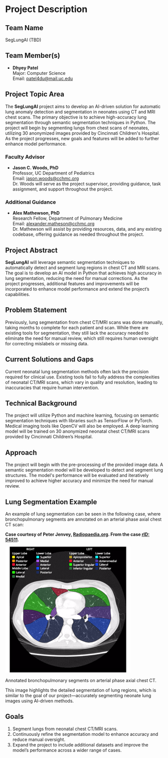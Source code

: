 # **Project Description**

## **Team Name**
SegLungAI (TBD)

## **Team Member(s)**

- **Dhyey Patel**  
  Major: Computer Science  
  Email: [patel4du@mail.uc.edu](mailto:patel4du@mail.uc.edu)

## **Project Topic Area**
The **SegLungAI** project aims to develop an AI-driven solution for automatic lung anomaly detection and segmentation in neonates using CT and MRI chest scans. The primary objective is to achieve high-accuracy lung segmentation through semantic segmentation techniques in Python. The project will begin by segmenting lungs from chest scans of neonates, utilizing 30 anonymized images provided by Cincinnati Children's Hospital. As the project progresses, new goals and features will be added to further enhance model performance.

### **Faculty Advisor**
- **Jason C. Woods, PhD**  
  Professor, UC Department of Pediatrics  
  Email: [jason.woods@cchmc.org](mailto:jason.woods@cchmc.org)  
  Dr. Woods will serve as the project supervisor, providing guidance, task assignment, and support throughout the project.

### **Additional Guidance**
- **Alex Mathewson, PhD**  
  Research Fellow, Department of Pulmonary Medicine  
  Email: [alexander.matheson@cchmc.org](mailto:alexander.matheson@cchmc.org)  
  Dr. Mathewson will assist by providing resources, data, and any existing codebase, offering guidance as needed throughout the project.

## **Project Abstract**
**SegLungAI** will leverage semantic segmentation techniques to automatically detect and segment lung regions in chest CT and MRI scans. The goal is to develop an AI model in Python that achieves high accuracy in lung segmentation, reducing the need for manual corrections. As the project progresses, additional features and improvements will be incorporated to enhance model performance and extend the project’s capabilities.

## **Problem Statement**
Previously, lung segmentation from chest CT/MRI scans was done manually, taking months to complete for each patient and scan. While there are existing tools for segmentation, they still lack the accuracy needed to eliminate the need for manual review, which still requires human oversight for correcting mislabels or missing data.

## **Current Solutions and Gaps**
Current neonatal lung segmentation methods often lack the precision required for clinical use. Existing tools fail to fully address the complexities of neonatal CT/MRI scans, which vary in quality and resolution, leading to inaccuracies that require human intervention.

## **Technical Background**
The project will utilize Python and machine learning, focusing on semantic segmentation techniques with libraries such as TensorFlow or PyTorch. Medical imaging tools like OpenCV will also be employed. A deep learning model will be trained on 30 anonymized neonatal chest CT/MRI scans provided by Cincinnati Children’s Hospital.

## **Approach**
The project will begin with the pre-processing of the provided image data. A semantic segmentation model will be developed to detect and segment lung structures. The model's performance will be evaluated and iteratively improved to achieve higher accuracy and minimize the need for manual review.

## **Lung Segmentation Example**

An example of lung segmentation can be seen in the following case, where bronchopulmonary segments are annotated on an arterial phase axial chest CT scan:

**Case courtesy of Peter Jenvey, [Radiopaedia.org](https://radiopaedia.org/?lang=us). From the case [rID: 54511](https://radiopaedia.org/cases/bronchopulmonary-segments-annotated-ct-2).**

<img src="./assets/axial-segment.png" width="400"/>

Annotated bronchopulmonary segments on arterial phase axial chest CT.

This image highlights the detailed segmentation of lung regions, which is similar to the goal of our project—accurately segmenting neonate lung images using AI-driven methods.

## **Goals**
1. Segment lungs from neonatal chest CT/MRI scans.
2. Continuously refine the segmentation model to enhance accuracy and reduce manual oversight.
3. Expand the project to include additional datasets and improve the model’s performance across a wider range of cases.
